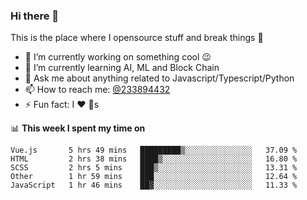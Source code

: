 ### Hi there 👋

<!--
**a233894432/a233894432** is a ✨ _special_ ✨ repository because its `README.md` (this file) appears on your GitHub profile.

Here are some ideas to get you started:

- 🔭 I’m currently working on ...
- 🌱 I’m currently learning ...
- 👯 I’m looking to collaborate on ...
- 🤔 I’m looking for help with ...
- 💬 Ask me about ...
- 📫 How to reach me: ...
- 😄 Pronouns: ...
- ⚡ Fun fact: ...
-->
 
 
This is the place where I opensource stuff and break things :rofl:

- 🔭 I’m currently working on something cool :wink:
- 🌱 I’m currently learning AI, ML and Block Chain
- 💬 Ask me about anything related to Javascript/Typescript/Python
- 📫 How to reach me: [@233894432](https://twitter.com/233894432)
- ⚡ Fun fact: I :heart: :dog:s

📊 **This week I spent my time on**
<!--START_SECTION:waka-->
```text
Vue.js       5 hrs 49 mins   █████████▒░░░░░░░░░░░░░░░   37.09 % 
HTML         2 hrs 38 mins   ████▒░░░░░░░░░░░░░░░░░░░░   16.80 % 
SCSS         2 hrs 5 mins    ███▒░░░░░░░░░░░░░░░░░░░░░   13.31 % 
Other        1 hr 59 mins    ███░░░░░░░░░░░░░░░░░░░░░░   12.64 % 
JavaScript   1 hr 46 mins    ██▓░░░░░░░░░░░░░░░░░░░░░░   11.33 % 
```
<!--END_SECTION:waka-->
